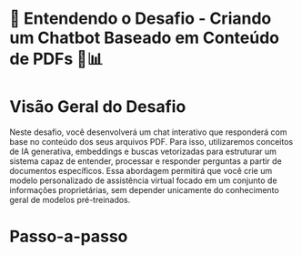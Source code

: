 # 📌 Entendendo o Desafio - Criando um Chatbot Baseado em Conteúdo de PDFs 🍦📊 

# Visão Geral do Desafio

Neste desafio, você desenvolverá um chat interativo que responderá com base no conteúdo dos seus arquivos PDF. Para isso, utilizaremos conceitos de IA generativa, embeddings e buscas vetorizadas para estruturar um sistema capaz de entender, processar e responder perguntas a partir de documentos específicos. Essa abordagem permitirá que você crie um modelo personalizado de assistência virtual focado em um conjunto de informações proprietárias, sem depender unicamente do conhecimento geral de modelos pré-treinados.

# Passo-a-passo
